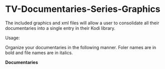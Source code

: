 # TV-Documentaries-Series-Graphics

The included graphics and xml files will allow a user to consolidate all their documentaries into a single entry in their Kodi library.

Usage:

Organize your documentaries in the following manner. Foler names are in bold and file names are in italics.

**Documentaries**



